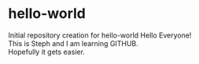 # hello-world
Initial repository creation for hello-world
Hello Everyone!<BR>
This is Steph and I am learning GITHUB.<BR>Hopefully it gets easier.
